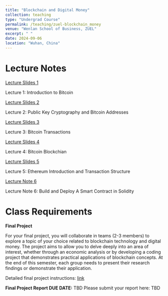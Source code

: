 ```yaml
---
title: "Blockchain and Digital Money"
collection: teaching
type: "Undergrad Course"
permalink: /teaching/zuel-blockchain_money
venue: "Wenlan School of Business, ZUEL"
excerpt: " "
date: 2024-09-06
location: "Wuhan, China"
---
```


# Lecture Notes

[Lecture Slides 1](https://github.com/Anonymous-Y/my_website/blob/6899f3c2a4fa1ae3cce81497fddf5466b3cc2a31/files/ZUEL/blockchain_and_digital_money/intro.pdf)

Lecture 1: Introduction to Bitcoin

[Lecture Slides 2](https://github.com/Anonymous-Y/my_website/blob/6899f3c2a4fa1ae3cce81497fddf5466b3cc2a31/files/ZUEL/blockchain_and_digital_money/keys_addresses.pdf)

Lecture 2: Public Key Cryptography and Bitcoin Addresses

[Lecture Slides 3](https://github.com/Anonymous-Y/my_website/blob/6899f3c2a4fa1ae3cce81497fddf5466b3cc2a31/files/ZUEL/blockchain_and_digital_money/transactions.pdf)

Lecture 3: Bitcoin Transactions

[Lecture Slides 4](https://github.com/Anonymous-Y/my_website/blob/6899f3c2a4fa1ae3cce81497fddf5466b3cc2a31/files/ZUEL/blockchain_and_digital_money/blockchain.pdf)

Lecture 4: Bitcoin Blockchian

[Lecture Slides 5](https://github.com/Anonymous-Y/my_website/blob/8c05eb56f0423f99a58ac455737f1c98e0dbe97e/files/ZUEL/blockchain_and_digital_money/eth_intro_tx.pdf)

Lecture 5: Ethereum Introduction and Transaction Structure

[Lecture Note 6]()

Lecture Note 6: Build and Deploy A Smart Contract in Solidity

# Class Requirements

**Final Project**

For your final project, you will collaborate in teams (2-3 members) to explore a topic of your choice related to blockchain technology and digital money. The project aims to allow you to delve deeply into an area of interest, whether through an economic analysis or by developing a coding project that demonstrates practical applications of blockchain concepts. At the end of this semester, each group needs to present their research findings or demonstrate their application.

Detailed final project instructions: [link](https://github.com/Anonymous-Y/my_website/blob/896932a81a76b0f444aa5e503feec0cd69c41006/files/ZUEL/blockchain_and_digital_money/Blockchain_and_Digital_Money_Final_Project.md)

**Final Project Report DUE DATE:** TBD
Please submit your report here: TBD